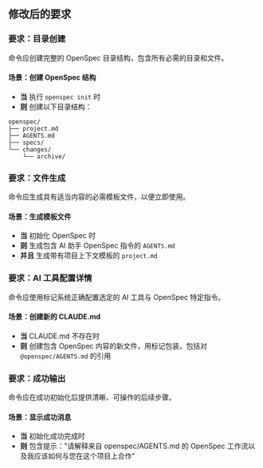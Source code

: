 ## 修改后的要求

### 要求：目录创建
命令应创建完整的 OpenSpec 目录结构，包含所有必需的目录和文件。

#### 场景：创建 OpenSpec 结构
- **当** 执行 `openspec init` 时
- **则** 创建以下目录结构：
```
openspec/
├── project.md
├── AGENTS.md
├── specs/
└── changes/
    └── archive/
```

### 要求：文件生成
命令应生成具有适当内容的必需模板文件，以便立即使用。

#### 场景：生成模板文件
- **当** 初始化 OpenSpec 时
- **则** 生成包含 AI 助手 OpenSpec 指令的 `AGENTS.md`
- **并且** 生成带有项目上下文模板的 `project.md`

### 要求：AI 工具配置详情

命令应使用标记系统正确配置选定的 AI 工具与 OpenSpec 特定指令。

#### 场景：创建新的 CLAUDE.md
- **当** CLAUDE.md 不存在时
- **则** 创建包含 OpenSpec 内容的新文件，用标记包装，包括对 `@openspec/AGENTS.md` 的引用

### 要求：成功输出

命令应在成功初始化后提供清晰、可操作的后续步骤。

#### 场景：显示成功消息
- **当** 初始化成功完成时
- **则** 包含提示："请解释来自 openspec/AGENTS.md 的 OpenSpec 工作流以及我应该如何与您在这个项目上合作"
